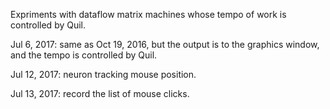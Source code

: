 Expriments with dataflow matrix machines whose tempo of work is controlled by Quil.

Jul 6, 2017: same as Oct 19, 2016, but the output is to the graphics window, and the tempo is controlled by Quil.

Jul 12, 2017: neuron tracking mouse position.

Jul 13, 2017: record the list of mouse clicks.
